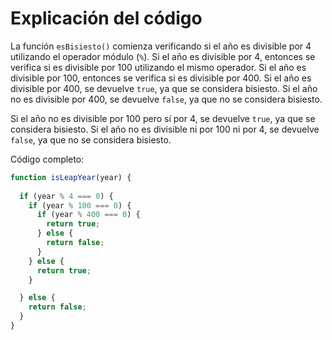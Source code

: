 # Explicación del código

La función `esBisiesto()` comienza verificando si el año es divisible por 4 utilizando el operador módulo (`%`). Si el año es divisible por 4, entonces se verifica si es divisible por 100 utilizando el mismo operador. Si el año es divisible por 100, entonces se verifica si es divisible por 400. Si el año es divisible por 400, se devuelve `true`, ya que se considera bisiesto. Si el año no es divisible por 400, se devuelve `false`, ya que no se considera bisiesto.

Si el año no es divisible por 100 pero sí por 4, se devuelve `true`, ya que se considera bisiesto. Si el año no es divisible ni por 100 ni por 4, se devuelve `false`, ya que no se considera bisiesto.

Código completo:
```javascript
function isLeapYear(year) {
    
  if (year % 4 === 0) {
    if (year % 100 === 0) {
      if (year % 400 === 0) {
        return true;
      } else {
        return false;
      }
    } else {
      return true;
    }

  } else {
    return false;
  }
}

```